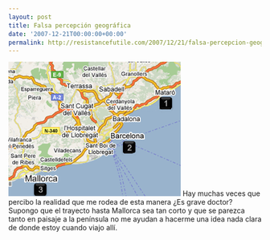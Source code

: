 ```yaml
---
layout: post
title: Falsa percepción geográfica
date: '2007-12-21T00:00:00+00:00'
permalink: http://resistancefutile.com/2007/12/21/falsa-percepcion-geografica/
---
```

<img src='/assets/desplazamiento.png' alt='Mapa en mi cabeza' class="centro_borde"/>
Hay muchas veces que percibo la realidad que me rodea de esta manera ¿Es grave doctor? Supongo que el trayecto hasta Mallorca sea tan corto y que se parezca tanto en paisaje a la península no me ayudan a hacerme una idea nada clara de donde estoy cuando viajo allí.
